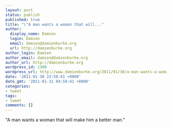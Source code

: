 ```yaml
---
layout: post
status: publish
published: true
title: "\"A man wants a woman that will..."
author:
  display_name: Damien
  login: Damien
  email: damien@damienburke.org
  url: http://damienburke.org
author_login: Damien
author_email: damien@damienburke.org
author_url: http://damienburke.org
wordpress_id: 1300
wordpress_url: http://www.damienburke.org/2011/01/30/a-man-wants-a-woman-that-will/
date: '2011-01-30 23:50:41 +0000'
date_gmt: '2011-01-31 04:50:41 +0000'
categories:
- tweet
tags:
- tweet
comments: []
---
```

<p>"A man wants a woman that will make him a better man."</p>
